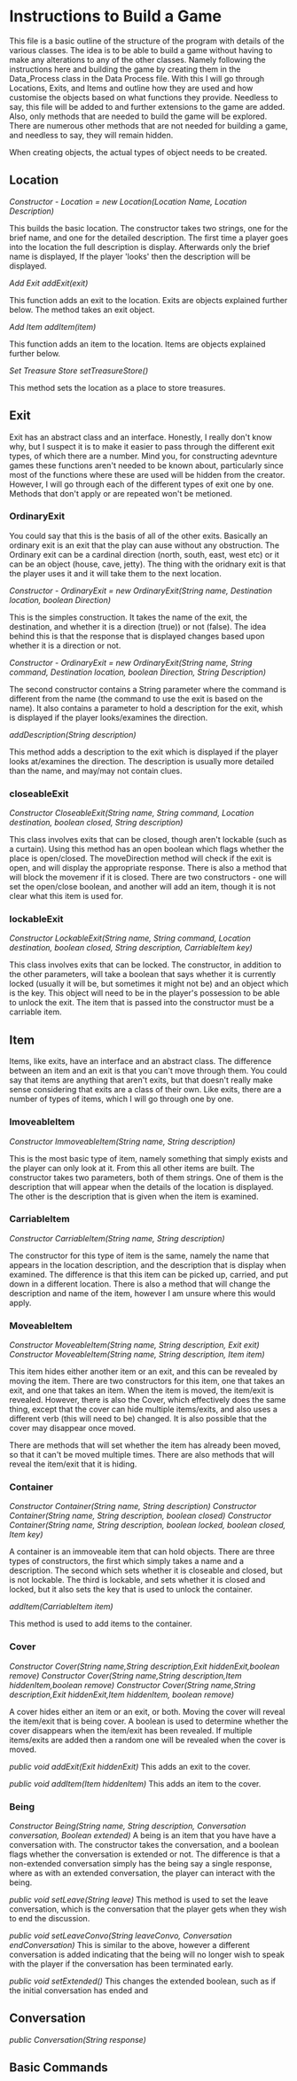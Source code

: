 # Instructions to Build a Game #

This file is a basic outline of the structure of the program with details of the various classes. The idea is 
to be able to build a game without having to make any alterations to any of the other classes. Namely following
the instructions here and building the game by creating them in the Data_Process class in the Data Process 
file. With this I will go through Locations, Exits, and Items and outline how they are used and how customise 
the objects based on what functions they provide. Needless to say, this file will be added to and further 
extensions to the game are added. Also, only methods that are needed to build the game will be explored. There 
are numerous other methods that are not needed for building a game, and needless to say, they will remain 
hidden.

When creating objects, the actual types of object needs to be created.

## Location ##

*Constructor - Location <name> = new Location(Location Name, Location Description)*

This builds the basic location. The constructor takes two strings, one for the brief name, and one for the
detailed description. The first time a player goes into the location the full description is display. 
Afterwards only the brief name is displayed, If the player 'looks' then the description will be displayed.

*Add Exit addExit(exit)*

This function adds an exit to the location. Exits are objects explained further below. The method takes an exit 
object.

*Add Item addItem(item)*

This function adds an item to the location. Items are objects explained further below.

*Set Treasure Store setTreasureStore()*

This method sets the location as a place to store treasures.

## Exit ##
Exit has an abstract class and an interface. Honestly, I really don't know why, but I suspect it is to make it 
easier to pass through the different exit types, of which there are a number. Mind you, for constructing 
adevnture games these functions aren't needed to be known about, particularly since most of the functions where 
these are used will be hidden from the creator.
However, I will go through each of the different types of exit one by one. Methods that don't apply or are 
repeated won't be metioned.

### OrdinaryExit ###
You could say that this is the basis of all of the other exits. Basically an ordinary exit is an exit that the 
play can ause without any obstruction. The Ordinary exit can be a cardinal direction (north, south, east, west 
etc) or it can be an object (house, cave, jetty). The thing with the oridnary exit is that the player uses it 
and it will take them to the next location.

*Constructor - OrdinaryExit <name> = new OrdinaryExit(String name, Destination location, boolean Direction)*

This is the simples construction. It takes the name of the exit, the destination, and whether it is a direction 
(true)) or not (false). The idea behind this is that the response that is displayed changes based upon whether 
it is a direction or not.

*Constructor - OrdinaryExit <name> = new OrdinaryExit(String name, String command, Destination location, 
													  boolean Direction, String Description)*

The second constructor contains a String parameter where the command is different from the name (the command to use the exit is based on
the name). It also contains a parameter to hold a description for the exit, whish is displayed if the player looks/examines the direction.

*addDescription(String description)*

This method adds a description to the exit which is displayed if the player looks at/examines the direction. 
The description is usually more detailed than the name, and may/may not contain clues.

### closeableExit ###

*Constructor CloseableExit(String name, String command, Location destination, boolean closed, 
						   String description)*

This class involves exits that can be closed, though aren't lockable (such as a curtain). Using this method has
an open boolean which flags whether the place is open/closed. The moveDirection method will check if the exit 
is open, and will display the appropriate response. There is also a method that will block the movemenr if it 
is closed. There are two constructors - one will set the open/close boolean, and another will add an item, 
though it is not clear what this item is used for.

### lockableExit ###

*Constructor LockableExit(String name, String command, Location destination, boolean closed, 
						  String description, CarriableItem key)*

This class involves exits that can be locked. The constructor, in addition to the other parameters, will take 
a boolean that says whether it is currently locked (usually it will be, but sometimes it might not be) and an
object which is the key. This object will need to be in the player's possession to be able to unlock the exit.
The item that is passed into the constructor must be a carriable item. 

## Item ##
Items, like exits, have an interface and an abstract class. The difference between an item and an exit is that
you can't move through them. You could say that items are anything that aren't exits, but that doesn't really 
make sense considering that exits are a class of their own. Like exits, there are a number of types of items, 
which I will go through one by one.

### ImoveableItem ###

*Constructor ImmoveableItem(String name, String description)*

This is the most basic type of item, namely something that simply exists and the player can only look at it. 
From this all other items are built. The constructor takes two parameters, both of them strings. One of them 
is the description that will appear when the details of the location is displayed. The other is the description
that is given when the item is examined.

### CarriableItem ###

*Constructor CarriableItem(String name, String description)*

The constructor for this type of item is the same, namely the name that appears in the location description,
and the description that is display when examined. The difference is that this item can be picked up, carried, 
and put down in a different location. There is also a method that will change the description and name of the
item, however I am unsure where this would apply.

### MoveableItem ###

*Constructor MoveableItem(String name, String description, Exit exit)*
*Constructor MoveableItem(String name, String description, Item item)*

This item hides either another item or an exit, and this can be revealed by moving the item. There are two
constructors for this item, one that takes an exit, and one that takes an item. When the item is moved, the 
item/exit is revealed. However, there is also the Cover, which effectively does the same thing, except that 
the cover can hide multiple items/exits, and also uses a different verb (this will need to be) changed. It 
is also possible that the cover may disappear once moved.

There are methods that will set whether the item has already been moved, so that it can't be moved multiple
times. There are also methods that will reveal the item/exit that it is hiding.

### Container ###

*Constructor Container(String name, String description)*
*Constructor Container(String name, String description, boolean closed)*
*Constructor Container(String name, String description, boolean locked, boolean closed, Item key)*

A container is an immoveable item that can hold objects. There are three types of constructors, the first 
which simply takes a name and a description. The second which sets whether it is closeable and closed, 
but is not lockable. The third is lockable, and sets whether it is closed and locked, but it also sets the 
key that is used to unlock the container.

*addItem(CarriableItem item)*

This method is used to add items to the container.

### Cover ###

*Constructor Cover(String name,String description,Exit hiddenExit,boolean remove)*
*Constructor Cover(String name,String description,Item hiddenItem,boolean remove)*
*Constructor Cover(String name,String description,Exit hiddenExit,Item hiddenItem, boolean remove)*

A cover hides either an item or an exit, or both. Moving the cover will reveal the item/exit that is being
cover. A boolean is used to determine whether the cover disappears when the item/exit has been revealed.
If multiple items/exits are added then a random one will be revealed when the cover is moved.

*public void addExit(Exit hiddenExit)*
This adds an exit to the cover.

*public void addItem(Item hiddenItem)*
This adds an item to the cover.

### Being ###

*Constructor Being(String name, String description, Conversation conversation, Boolean extended)*
A being is an item that you have have a conversation with. The constructor takes the conversation, and a
boolean flags whether the conversation is extended or not. The difference is that a non-extended conversation
simply has the being say a single response, where as with an extended conversation, the player can interact
with the being.

*public void setLeave(String leave)*
This method is used to set the leave conversation, which is the conversation that the player gets when they
wish to end the discussion.

*public void setLeaveConvo(String leaveConvo, Conversation endConversation)*
This is similar to the above, however a different conversation is added indicating that the being will no longer
wish to speak with the player if the conversation has been terminated early.

*public void setExtended()*
This changes the extended boolean, such as if the initial conversation has ended and 

## Conversation ##
*public Conversation(String response)*

## Basic Commands ##
